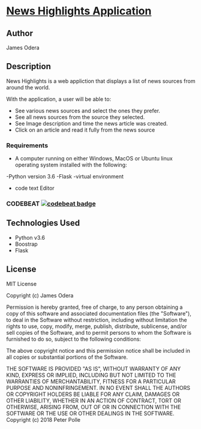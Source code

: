 # [News Highlights Application](url)

## Author
James Odera

## Description

News Highlights is a web appliction that displays a list of news sources from around the world.

With the application, a user will be able to:

* See various news sources and select the ones they prefer.
* See all news sources from the source they selected.
* See Image description and time the news article was created.
* Click on an article and read it fully from the news source


### Requirements

* A computer running on either Windows, MacOS or Ubuntu linux operating system installed with the following:

-Python version 3.6
-Flask
-virtual environment
- code text  Editor

### CODEBEAT  [![codebeat badge](https://codebeat.co/badges/3cf4d4f8-9360-47f4-a240-b7c9a41ecdb1)](https://codebeat.co/projects/github-com-jamesodera-newshighlight-master)

## Technologies Used

* Python v3.6
* Boostrap
* Flask

## License

MIT License

Copyright (c) James Odera

Permission is hereby granted, free of charge, to any person obtaining a copy of this software and associated documentation files (the "Software"), to deal in the Software without restriction, including without limitation the rights to use, copy, modify, merge, publish, distribute, sublicense, and/or sell copies of the Software, and to permit persons to whom the Software is furnished to do so, subject to the following conditions:

The above copyright notice and this permission notice shall be included in all copies or substantial portions of the Software.

THE SOFTWARE IS PROVIDED "AS IS", WITHOUT WARRANTY OF ANY KIND, EXPRESS OR IMPLIED, INCLUDING BUT NOT LIMITED TO THE WARRANTIES OF MERCHANTABILITY, FITNESS FOR A PARTICULAR PURPOSE AND NONINFRINGEMENT. IN NO EVENT SHALL THE AUTHORS OR COPYRIGHT HOLDERS BE LIABLE FOR ANY CLAIM, DAMAGES OR OTHER LIABILITY, WHETHER IN AN ACTION OF CONTRACT, TORT OR OTHERWISE, ARISING FROM, OUT OF OR IN CONNECTION WITH THE SOFTWARE OR THE USE OR OTHER DEALINGS IN THE SOFTWARE. Copyright (c) 2018 Peter Polle

